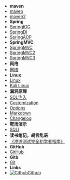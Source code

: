 - **maven**
- [maven](maven)
- [maven2](maven2)
- **Spring**
- [SpringIOC](SpringIOC)
- [SpringDI](SpringDI)
- [SpringAOP](SpringAOP)
- **SpringMVC**
- [SpringMVC](SpringMVC)
- [SpringMVC2](SpringMVC2)
- [SpringMVC3](SpringMVC3)
- **网络**
- [网络](introduction)
- **Linux**
- [Linux](Linux)
- [Kali Linux](themes)
- **漏洞原理**
- [SQL注入](SQL)
- [Customization](customization)
- [Options](options)
- [Markdown](markdown)
- [Changelog](changelog)
- **靶场演示**
- [SQLI](SQLI)
- **读书笔记，胡言乱语**
- [《渗透测试完全初学者指南》](stcszn)
- **GitHub**
- [GitHub](GitHub)
- **Gitb**
- [Git](Git)
- **Links**
- [![Github](https://icongram.jgog.in/simple/github.svg?color=808080&size=16)Github](https://github.com/HJ-king-cell/github.io)